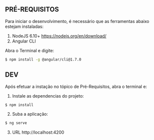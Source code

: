 ## PRÉ-REQUISITOS ##

Para iniciar o desenvolvimento, é necessário que as ferramentas abaixo estejam instaladas:

1. NodeJS 6.10+ https://nodejs.org/en/download/
2. Angular CLI

Abra o Terminal e digite:

```bash
$ npm install -g @angular/cli@1.7.0
```

## DEV ##

Após efetuar a instação no tópico de Pré-Requisitos, abra o terminal e:

1. Instale as dependencias do projeto:

```bash
$ npm install
```

2. Suba a aplicação:

```bash
$ ng serve
```

3. URL http://localhost:4200
